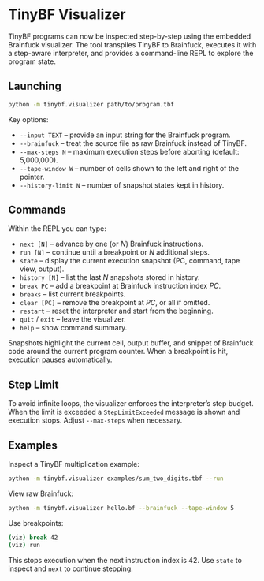 # TinyBF Visualizer

TinyBF programs can now be inspected step-by-step using the embedded Brainfuck visualizer. The tool transpiles TinyBF to Brainfuck, executes it with a step-aware interpreter, and provides a command-line REPL to explore the program state.

## Launching

```bash
python -m tinybf.visualizer path/to/program.tbf
```

Key options:

- `--input TEXT` – provide an input string for the Brainfuck program.
- `--brainfuck` – treat the source file as raw Brainfuck instead of TinyBF.
- `--max-steps N` – maximum execution steps before aborting (default: 5,000,000).
- `--tape-window W` – number of cells shown to the left and right of the pointer.
- `--history-limit N` – number of snapshot states kept in history.

## Commands

Within the REPL you can type:

- `next [N]` – advance by one (or *N*) Brainfuck instructions.
- `run [N]` – continue until a breakpoint or *N* additional steps.
- `state` – display the current execution snapshot (PC, command, tape view, output).
- `history [N]` – list the last *N* snapshots stored in history.
- `break PC` – add a breakpoint at Brainfuck instruction index *PC*.
- `breaks` – list current breakpoints.
- `clear [PC]` – remove the breakpoint at *PC*, or all if omitted.
- `restart` – reset the interpreter and start from the beginning.
- `quit` / `exit` – leave the visualizer.
- `help` – show command summary.

Snapshots highlight the current cell, output buffer, and snippet of Brainfuck code around the current program counter. When a breakpoint is hit, execution pauses automatically.

## Step Limit

To avoid infinite loops, the visualizer enforces the interpreter’s step budget. When the limit is exceeded a `StepLimitExceeded` message is shown and execution stops. Adjust `--max-steps` when necessary.

## Examples

Inspect a TinyBF multiplication example:

```bash
python -m tinybf.visualizer examples/sum_two_digits.tbf --run
```

View raw Brainfuck:

```bash
python -m tinybf.visualizer hello.bf --brainfuck --tape-window 5
```

Use breakpoints:

```bash
(viz) break 42
(viz) run
```

This stops execution when the next instruction index is 42. Use `state` to inspect and `next` to continue stepping.
